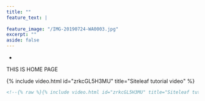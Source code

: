 ```yaml
---
title: ""
feature_text: |
  
feature_image: "/IMG-20190724-WA0003.jpg"
excerpt: ""
aside: false
---
```


-
THIS IS HOME PAGE

{% include video.html id="zrkcGL5H3MU" title="Siteleaf tutorial video" %}

``` html
<!--{% raw %}{% include video.html id="zrkcGL5H3MU" title="Siteleaf tutorial video" %}{% endraw %} -->
```
